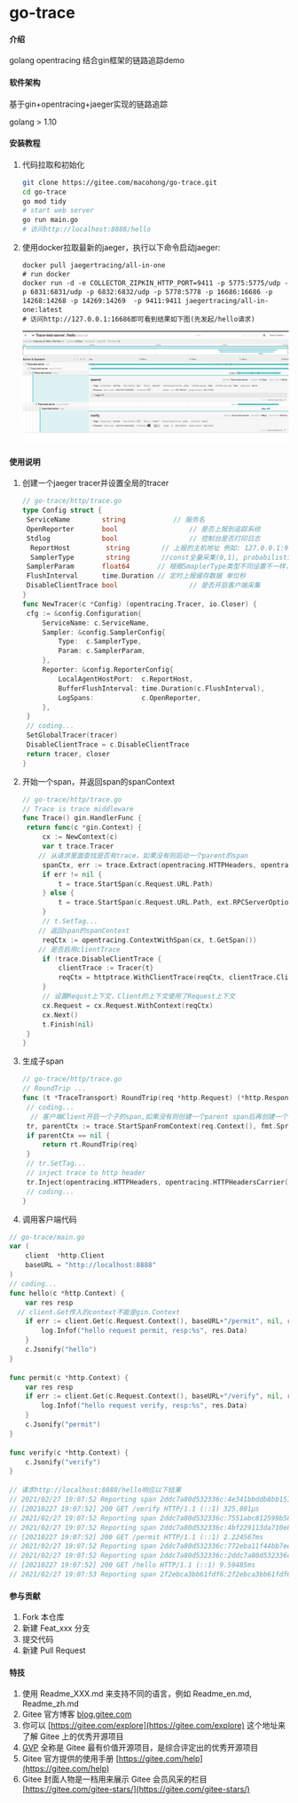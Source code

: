 # go-trace

#### 介绍
golang opentracing 结合gin框架的链路追踪demo

#### 软件架构
基于gin+opentracing+jaeger实现的链路追踪

golang > 1.10


#### 安装教程

1. 代码拉取和初始化

   ```sh
   git clone https://gitee.com/macohong/go-trace.git
   cd go-trace
   go mod tidy
   # start web server
   go run main.go
   # 访问http://localhost:8888/hello
   ```

2. 使用docker拉取最新的jaeger，执行以下命令启动jaeger:

   ```shell
   docker pull jaegertracing/all-in-one
   # run docker
   docker run -d -e COLLECTOR_ZIPKIN_HTTP_PORT=9411 -p 5775:5775/udp -p 6831:6831/udp -p 6832:6832/udp -p 5778:5778 -p 16686:16686 -p 14268:14268 -p 14269:14269  -p 9411:9411 jaegertracing/all-in-one:latest
   # 访问http://127.0.0.1:16686即可看到结果如下图(先发起/hello请求)
   ```

   ![trace-result](./trace-result.png)

#### 使用说明

1. 创建一个jaeger tracer并设置全局的tracer

   ```go
   // go-trace/http/trace.go
   type Config struct {
   	ServiceName        string 			 // 服务名
   	OpenReporter       bool					 // 是否上报到追踪系统
   	Stdlog             bool					 // 控制台是否打印日志
     ReportHost         string        // 上报的主机地址 例如: 127.0.0.1:9941
     SamplerType        string        //const全量采集(0,1), probabilistic概率采集(0~1), rateLimiting限速采集(>0), or remote动态采集(0~1)
   	SamplerParam       float64       // 根据SmaplerType类型不同设置不一样，详细请参考jaeger文档
   	FlushInterval      time.Duration // 定时上报缓存数据 单位秒
   	DisableClientTrace bool					 // 是否开启客户端采集
   }
   func NewTracer(c *Config) (opentracing.Tracer, io.Closer) {
   	cfg := &config.Configuration{
   		ServiceName: c.ServiceName,
   		Sampler: &config.SamplerConfig{
   			Type:  c.SamplerType,
   			Param: c.SamplerParam,
   		},
   		Reporter: &config.ReporterConfig{
   			LocalAgentHostPort:  c.ReportHost,
   			BufferFlushInterval: time.Duration(c.FlushInterval),
   			LogSpans:            c.OpenReporter,
   		},
   	}
   	// coding...
   	SetGlobalTracer(tracer)
   	DisableClientTrace = c.DisableClientTrace
   	return tracer, closer
   }
   ```

   

2. 开始一个span，并返回span的spanContext

   ```go
   // go-trace/http/trace.go
   // Trace is trace middleware
   func Trace() gin.HandlerFunc {
   	return func(c *gin.Context) {
   		cx := NewContext(c)
   		var t trace.Tracer
       // 从请求里面查找是否有trace，如果没有则启动一个parent的span
   		spanCtx, err := trace.Extract(opentracing.HTTPHeaders, opentracing.HTTPHeadersCarrier(c.Request.Header))
   		if err != nil {
   			t = trace.StartSpan(c.Request.URL.Path)
   		} else {
   			t = trace.StartSpan(c.Request.URL.Path, ext.RPCServerOption(spanCtx))
   		}
   		// t.SetTag...
       // 返回span的spanContext
   		reqCtx := opentracing.ContextWithSpan(cx, t.GetSpan())
       // 是否启用clientTrace
   		if !trace.DisableClientTrace {
   			clientTrace := Tracer{t}
   			reqCtx = httptrace.WithClientTrace(reqCtx, clientTrace.ClientTrace())
   		}
   		// 设置Requst上下文，Client的上下文使用了Request上下文
   		cx.Request = cx.Request.WithContext(reqCtx)
   		cx.Next()
   		t.Finish(nil)
   	}
   }
   ```

   

3. 生成子span

   ```go
   // go-trace/http/trace.go
   // RoundTrip ...
   func (t *TraceTransport) RoundTrip(req *http.Request) (*http.Response, error) {
   	// coding...
     // 客户端Client开启一个子的span,如果没有则创建一个parent span后再创建一个子span
   	tr, parentCtx := trace.StartSpanFromContext(req.Context(), fmt.Sprintf("Client-HTTP:%s", req.Method))
   	if parentCtx == nil {
   		return rt.RoundTrip(req)
   	}
   	// tr.SetTag...
   	// inject trace to http header
   	tr.Inject(opentracing.HTTPHeaders, opentracing.HTTPHeadersCarrier(req.Header))
   	// coding...
   }
   ```

   

4. 调用客户端代码

```go
// go-trace/main.go
var (
	client  *http.Client
	baseURL = "http://localhost:8888"
)
// coding...
func hello(c *http.Context) {
	var res resp
  // client.Get传入的context不能是gin.Context
	if err := client.Get(c.Request.Context(), baseURL+"/permit", nil, res); err != nil {
		log.Infof("hello request permit, resp:%s", res.Data)
	}
	c.Jsonify("hello")
}

func permit(c *http.Context) {
	var res resp
	if err := client.Get(c.Request.Context(), baseURL+"/verify", nil, res); err != nil {
		log.Infof("hello request verify, resp:%s", res.Data)
	}
	c.Jsonify("permit")
}

func verify(c *http.Context) {
	c.Jsonify("verify")
}

// 请求http://localhost:8888/hello响应以下结果
// 2021/02/27 19:07:52 Reporting span 2ddc7a80d532336c:4e341bbddb8bb151:7551abc812599b58:1
// [20210227 19:07:52] 200 GET /verify HTTP/1.1 (::1) 325.801µs 
// 2021/02/27 19:07:52 Reporting span 2ddc7a80d532336c:7551abc812599b58:4bf229113da710e8:1
// 2021/02/27 19:07:52 Reporting span 2ddc7a80d532336c:4bf229113da710e8:772eba11f44bb7ee:1
// [20210227 19:07:52] 200 GET /permit HTTP/1.1 (::1) 2.224567ms 
// 2021/02/27 19:07:52 Reporting span 2ddc7a80d532336c:772eba11f44bb7ee:2ddc7a80d532336c:1
// 2021/02/27 19:07:52 Reporting span 2ddc7a80d532336c:2ddc7a80d532336c:0000000000000000:1
// [20210227 19:07:52] 200 GET /hello HTTP/1.1 (::1) 9.59485ms 
// 2021/02/27 19:07:53 Reporting span 2f2ebca3bb61fdf6:2f2ebca3bb61fdf6:0000000000000000:1
```

#### 参与贡献

1.  Fork 本仓库
2.  新建 Feat_xxx 分支
3.  提交代码
4.  新建 Pull Request


#### 特技

1.  使用 Readme\_XXX.md 来支持不同的语言，例如 Readme\_en.md, Readme\_zh.md
2.  Gitee 官方博客 [blog.gitee.com](https://blog.gitee.com)
3.  你可以 [https://gitee.com/explore](https://gitee.com/explore) 这个地址来了解 Gitee 上的优秀开源项目
4.  [GVP](https://gitee.com/gvp) 全称是 Gitee 最有价值开源项目，是综合评定出的优秀开源项目
5.  Gitee 官方提供的使用手册 [https://gitee.com/help](https://gitee.com/help)
6.  Gitee 封面人物是一档用来展示 Gitee 会员风采的栏目 [https://gitee.com/gitee-stars/](https://gitee.com/gitee-stars/)
